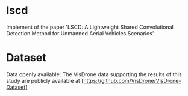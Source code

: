 # lscd
Implement of the paper 'LSCD: A Lightweight Shared Convolutional Detection Method for Unmanned Aerial Vehicles Scenarios'



# Dataset
Data openly available: The VisDrone data supporting the results of this study are publicly available at [https://github.com/VisDrone/VisDrone-Dataset]